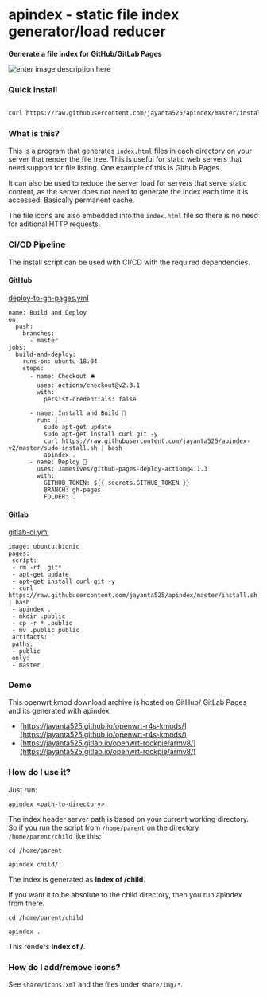 
# apindex - static file index generator/load reducer

__Generate a file index for GitHub/GitLab Pages__
  
![enter image description here](https://i.imgur.com/m8aXfGu.png)
  

### Quick install

```sh

curl https://raw.githubusercontent.com/jayanta525/apindex/master/install.sh | bash

```

  

### What is this?

This is a program that generates `index.html` files in each directory on your server that render the file tree. This is useful for static web servers that need support for file listing. One example of this is Github Pages.

  

It can also be used to reduce the server load for servers that serve static content, as the server does not need to generate the index each time it is accessed. Basically permanent cache.

  

The file icons are also embedded into the `index.html` file so there is no need for aditional HTTP requests.

### CI/CD Pipeline

The install script can be used with CI/CD with the required dependencies.

#### GitHub
[deploy-to-gh-pages.yml](https://github.com/jayanta525/openwrt-r4s-kmods/blob/master/.github/workflows/deploy-to-gh-pages.yml)

```
name: Build and Deploy
on:
  push:
    branches:
      - master
jobs:
  build-and-deploy:
    runs-on: ubuntu-18.04
    steps:
      - name: Checkout 🛎️
        uses: actions/checkout@v2.3.1
        with:
          persist-credentials: false 

      - name: Install and Build 🔧
        run: |
          sudo apt-get update
          sudo apt-get install curl git -y
          curl https://raw.githubusercontent.com/jayanta525/apindex-v2/master/sudo-install.sh | bash
          apindex .
      - name: Deploy 🚀
        uses: JamesIves/github-pages-deploy-action@4.1.3
        with:
          GITHUB_TOKEN: ${{ secrets.GITHUB_TOKEN }}
          BRANCH: gh-pages
          FOLDER: .
```

#### Gitlab
[gitlab-ci.yml](https://gitlab.com/jayanta525/openwrt-sunxi/-/blob/master/.gitlab-ci.yml)

    image: ubuntu:bionic
    pages:
     script:
     - rm -rf .git*
     - apt-get update
     - apt-get install curl git -y
     - curl https://raw.githubusercontent.com/jayanta525/apindex/master/install.sh | bash
     - apindex .
     - mkdir .public
     - cp -r * .public
     - mv .public public
     artifacts:
     paths:
     - public
     only:
     - master

### Demo

This openwrt kmod download archive is hosted on GitHub/ GitLab Pages and its generated with apindex.

- [https://jayanta525.github.io/openwrt-r4s-kmods/](https://jayanta525.github.io/openwrt-r4s-kmods/)
- [https://jayanta525.gitlab.io/openwrt-rockpie/armv8/](https://jayanta525.gitlab.io/openwrt-rockpie/armv8/)

  

### How do I use it?

Just run:

```
apindex <path-to-directory>
```

The index header server path is based on your current working directory. So if you run the script from `/home/parent` on the directory `/home/parent/child` like this:

```
cd /home/parent

apindex child/.
```

The index is generated as __Index of /child__.

If you want it to be absolute to the child directory, then you run apindex from there.

```
cd /home/parent/child

apindex .
```

This renders __Index of /__.


### How do I add/remove icons?

See `share/icons.xml` and the files under `share/img/*`.
